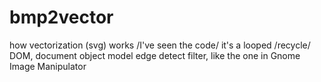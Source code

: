 # bmp2vector
how vectorization (svg) works /I've seen the code/
 it's a looped /recycle/ DOM, document object model edge detect filter, like the one in Gnome Image Manipulator
 
 <blockquote class="imgur-embed-pub" lang="en" data-id="a/0ehNrme" data-context="false" ><a href="//imgur.com/a/0ehNrme"></a></blockquote><script async src="//s.imgur.com/min/embed.js" charset="utf-8"></script>
 
 
